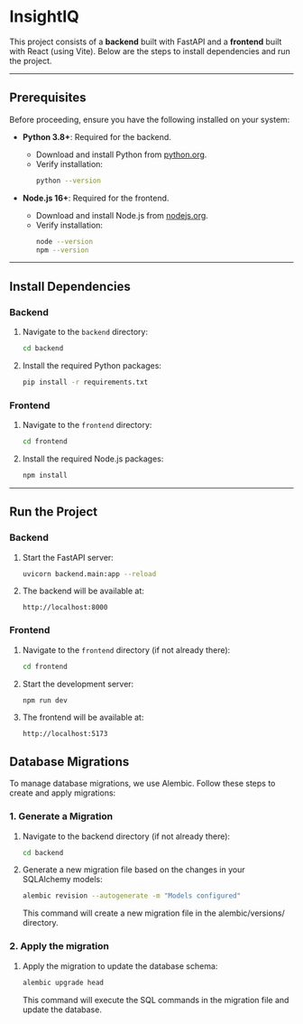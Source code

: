 # InsightIQ

This project consists of a **backend** built with FastAPI and a **frontend** built with React (using Vite). Below are the steps to install dependencies and run the project.

---

## **Prerequisites**

Before proceeding, ensure you have the following installed on your system:

- **Python 3.8+**: Required for the backend.
  - Download and install Python from [python.org](https://www.python.org/downloads/).
  - Verify installation:
    ```bash
    python --version
    ```

- **Node.js 16+**: Required for the frontend.
  - Download and install Node.js from [nodejs.org](https://nodejs.org/).
  - Verify installation:
    ```bash
    node --version
    npm --version
    ```

---

## **Install Dependencies**

### **Backend**
1. Navigate to the `backend` directory:
   ```bash
   cd backend
   ```
2. Install the required Python packages:
   ```bash
   pip install -r requirements.txt
   ```

### **Frontend**
1. Navigate to the `frontend` directory:
   ```bash
   cd frontend
   ```
2. Install the required Node.js packages:
   ```bash
   npm install
   ```

---

## **Run the Project**

### **Backend**
1. Start the FastAPI server:
   ```bash
   uvicorn backend.main:app --reload
   ```
2. The backend will be available at:
   ```
   http://localhost:8000
   ```

### **Frontend**
1. Navigate to the `frontend` directory (if not already there):
   ```bash
   cd frontend
   ```
2. Start the development server:
   ```bash
   npm run dev
   ```
3. The frontend will be available at:
   ```
   http://localhost:5173
   ```

## Database Migrations
To manage database migrations, we use Alembic. Follow these steps to create and apply migrations:

### 1. Generate a Migration
1. Navigate to the backend directory (if not already there):

   ```bash
   cd backend
   ```
2. Generate a new migration file based on the changes in your SQLAlchemy models:

   ```bash
   alembic revision --autogenerate -m "Models configured"
   ```
   This command will create a new migration file in the alembic/versions/ directory.
### 2. Apply the migration
1. Apply the migration to update the database schema:

   ```bash
   alembic upgrade head
   ```
   This command will execute the SQL commands in the migration file and update the database.